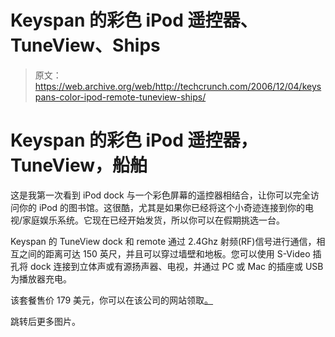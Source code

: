 # Keyspan 的彩色 iPod 遥控器、TuneView、Ships

> 原文：<https://web.archive.org/web/http://techcrunch.com/2006/12/04/keyspans-color-ipod-remote-tuneview-ships/>

# Keyspan 的彩色 iPod 遥控器，TuneView，船舶

这是我第一次看到 iPod dock 与一个彩色屏幕的遥控器相结合，让你可以完全访问你的 iPod 的图书馆。这很酷，尤其是如果你已经将这个小奇迹连接到你的电视/家庭娱乐系统。它现在已经开始发货，所以你可以在假期挑选一台。

Keyspan 的 TuneView dock 和 remote 通过 2.4Ghz 射频(RF)信号进行通信，相互之间的距离可达 150 英尺，并且可以穿过墙壁和地板。您可以使用 S-Video 插孔将 dock 连接到立体声或有源扬声器、电视，并通过 PC 或 Mac 的插座或 USB 为播放器充电。

该套餐售价 179 美元，你可以在该公司的网站领取[。](https://web.archive.org/web/20210302015329/http://www.keyspan.com/products/TVI200C/homepage.spml)

跳转后更多图片。